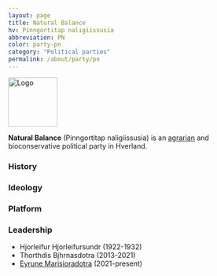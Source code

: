 ```yaml
---
layout: page
title: Natural Balance
hv: Pinngortitap naligiissusia
abbreviation: PN
color: party-pn
category: "Political parties"
permalink: /about/party/pn
---
```


<div style="text-align: left;">
  <img src="{{ site.baseurl }}/assets/img/pn-logo.svg" alt="Logo" style="height: 100px;">
</div>


**Natural Balance** (Pinngortitap naligiissusia) is an <a href="https://en.wikipedia.org/wiki/Agrarianism">agrarian</a> and bioconservative political party in Hverland.

### History

### Ideology

### Platform

### Leadership
- Hjorleifur Hjorleifursundr (1922-1932)
- Thorthdis Bjhrnasdotra (2013-2021)
- <a href="{{ '/about/people/eyrune-marisioradotra' | relative_url }}">Eyrune Marisioradotra</a> (2021-present)

